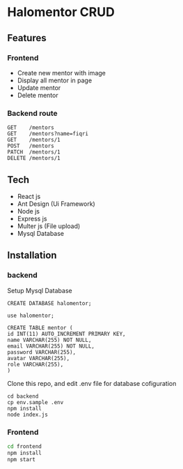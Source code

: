# Halomentor CRUD

## Features

### Frontend

- Create new mentor with image
- Display all mentor in page
- Update mentor
- Delete mentor

### Backend route
```
GET    /mentors
GET    /mentors?name=fiqri
GET    /mentors/1
POST   /mentors
PATCH  /mentors/1
DELETE /mentors/1
```
## Tech
- React js 
- Ant Design (Ui Framework)
- Node js 
- Express js
- Multer js (File upload)
- Mysql Database

## Installation

### backend

Setup Mysql Database
```
CREATE DATABASE halomentor;

use halomentor;

CREATE TABLE mentor (
id INT(11) AUTO_INCREMENT PRIMARY KEY,
name VARCHAR(255) NOT NULL,
email VARCHAR(255) NOT NULL,
password VARCHAR(255),
avatar VARCHAR(255),
role VARCHAR(255),
)
```


Clone this repo, and edit .env file for database cofiguration
```
cd backend
cp env.sample .env
npm install
node index.js
```

### Frontend

```sh
cd frontend
npm install
npm start
```
